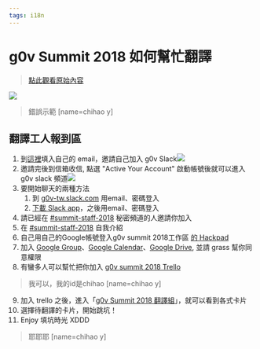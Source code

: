 ```yaml
---
tags: i18n
---
```


# g0v Summit 2018 如何幫忙翻譯

> [點此觀看原始內容](https://g0v.hackpad.tw/XHsZ26eqpHj)

![](https://g0vhackmd.blob.core.windows.net/g0v-hackmd-images/upload_217e7e78e96a80c0a3e78099b1ef9ea7)
> 錯誤示範
> [name=chihao y]


## 翻譯工人報到區

1.  到[這裡](http://join.g0v.today/)填入自己的 email，邀請自己加入 g0v Slack![](https://g0vhackmd.blob.core.windows.net/g0v-hackmd-images/upload_a9746228a941fe7c264e40233b1b127e)
2.  邀請完後到信箱收信, 點選 "Active Your Account" 啟動帳號後就可以進入g0v slack 頻道![](https://g0vhackmd.blob.core.windows.net/g0v-hackmd-images/upload_8acc5560b529554630e00a0805cdb945)
3.  要開始聊天的兩種方法
    1.  到 [g0v-tw.slack.com](https://g0v-tw.slack.com) 用email、密碼登入
    2.  [下載 Slack app](https://slack.com/downloads/)，之後用email、密碼登入
4.  請已經在 [#summit](https://g0v.hackpad.tw/ep/search/?q=%23summit&via=XHsZ26eqpHj)[-staff-2018](https://g0v-tw.slack.com/messages/G7M8WR1QR/convo/G7M8WR1QR-1516429387.000016/) 秘密頻道的人邀請你加入
5.  在 [#summit](https://g0v.hackpad.tw/ep/search/?q=%23summit&via=XHsZ26eqpHj)[-staff-2018](https://g0v-tw.slack.com/messages/G7M8WR1QR/convo/G7M8WR1QR-1516429387.000016/) 自我介紹
6.  自己用自己的Google帳號登入g0v summit 2018工作區  [的 Hackpad](https://g0v.hackpad.tw/)
7.  加入 [Google Group](https://groups.google.com/forum/#!forum/g0v-summit-staff-2018)、[Google Calendar](https://calendar.google.com/calendar/embed?src=84fv6h9p4prneevsgl442dtia8%40group.calendar.google.com&ctz=Asia%2FTaipei)、[Google Drive](https://drive.google.com/drive/folders/0B5JLyBa74QDpRjR0RG0xd0R2N1k), 並請 grass 幫你同意權限
8.  有蠻多人可以幫忙把你加入 [g0v summit 2018 Trello](https://trello.com/g0vsummitgroup2018)
> 我可以，我的id是chihao
> [name=chihao y]

9.  加入 trello 之後，進入「[g0v Summit 2018 翻譯組](https://trello.com/b/9Sr91np7/g0v-summit-2018-%E7%BF%BB%E8%AD%AF%E7%B5%84)」，就可以看到各式卡片
10.  選擇待翻譯的卡片，開始跳坑！
11.  Enjoy 填坑時光 XDDD
> 耶耶耶
> [name=chihao y]


